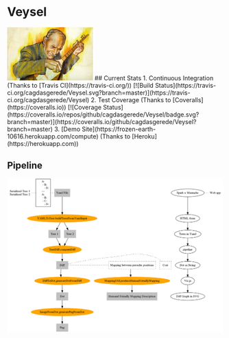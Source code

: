 # Veysel
<img src="img/asik-veysel.jpg" alt="Logo" width="200"/>
## Current Stats
1. Continuous Integration (Thanks to [Travis CI](https://travis-ci.org/))
[![Build Status](https://travis-ci.org/cagdasgerede/Veysel.svg?branch=master)](https://travis-ci.org/cagdasgerede/Veysel)
2. Test Coverage (Thanks to [Coveralls](https://coveralls.io))
[![Coverage Status](https://coveralls.io/repos/github/cagdasgerede/Veysel/badge.svg?branch=master)](https://coveralls.io/github/cagdasgerede/Veysel?branch=master)
3. [Demo Site](https://frozen-earth-10616.herokuapp.com/compute)  (Thanks to [Heroku](https://herokuapp.com))

## Pipeline
<img src="img/Pipeline.png" alt="Pipeline image" width="800"/>
